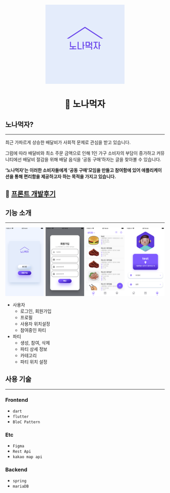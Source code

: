 <center>
<img src="./assets/images/logo.png" width="250px" height="250px"/>

# :rice: 노나먹자
</center>

## 노나먹자?
-----

최근 가파르게 상승한 배달비가 사회적 문제로 관심을 받고 있습니다.

그럼에 따라 배달비와 최소 주문 금액으로 인해 1인 가구 소비자의 부담이 증가하고 커뮤니티에선 배달비 절감을 위해 배달 음식을 ‘공동 구매’하자는 글을 찾아볼 수 있습니다.

**‘노나먹자’는 이러한 소비자들에게 ‘공동 구매’모임을 만들고 참여함에 있어 애플리케이션을 통해 편리함을 제공하고자 하는 목적을 가지고 있습니다.**

## :blue_book: [프론트 개발후기](https://noisy-sulfur-8e8.notion.site/508dfc8f46a4462cb2c86afec797d4c5)


## 기능 소개
-------------
<center>

![](./assets/images/Simulator%20Screen%20Shot%20-%20iPhone%20SE%20(3rd%20generation)%20-%202022-06-23%20at%2010.41.13-side.png)

</center>

- 사용자
  - 로그인, 회원가입
  - 프로필
  - 사용자 위치설정
  - 참여중인 파티
- 파티
  - 생성, 참여, 삭제
  - 파티 상세 정보
  - 카테고리
  - 파티 위치 설정
## 사용 기술
------------
### Frontend
- `dart`
- `flutter`
- `BloC Pattern`
### Etc
- `Figma`
- `Rest Api`
- `kakao map api`
### Backend
- `spring`
- `mariaDB`